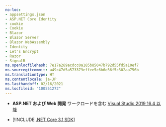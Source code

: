 ```yaml
---
no-loc:
- appsettings.json
- ASP.NET Core Identity
- cookie
- Cookie
- Blazor
- Blazor Server
- Blazor WebAssembly
- Identity
- Let's Encrypt
- Razor
- SignalR
ms.openlocfilehash: 7e17a289acdcc0a185b85047b792d55fd5a10ef7
ms.sourcegitcommit: a49c47d5a573379effee5c6b6e36f5c302aa756b
ms.translationtype: HT
ms.contentlocale: ja-JP
ms.lasthandoff: 02/16/2021
ms.locfileid: "100551272"
---
```

* **ASP.NET および Web 開発** ワークロードを含む [Visual Studio 2019 16.4 以降](https://visualstudio.microsoft.com/downloads/?utm_medium=microsoft&utm_source=docs.microsoft.com&utm_campaign=inline+link&utm_content=download+vs2019)

* [!INCLUDE [.NET Core 3.1 SDK](~/includes/3.1-SDK.md)]
